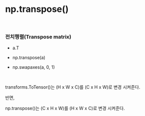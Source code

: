 # np.transpose()

<br/>

### 전치행렬(Transpose matrix)

- a.T

- np.transpose(a)

- np.swapaxes(a, 0, 1)

<br/>

transforms.ToTensor()는 (H x W x C)를 (C x H x W)로 변경 시켜준다.

반면,

np.transpose()는 (C x H x W)를 (H x W x C)로 변경 시켜준다.

